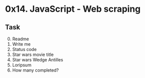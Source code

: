 # 0x14. JavaScript - Web scraping

## Task
0. Readme
1. Write me
2. Status code
3. Star wars movie title
4. Star wars Wedge Antilles
5. Loripsum
6. How many completed?
